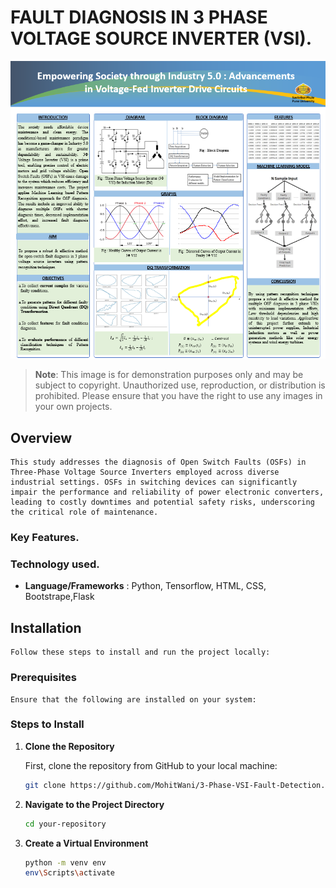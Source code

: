 # FAULT DIAGNOSIS IN 3 PHASE VOLTAGE SOURCE INVERTER (VSI).


![Project Screenshot](./static/images/projectposter.png)

> **Note**: This image is for demonstration purposes only and may be subject to copyright. Unauthorized use, reproduction, or distribution is prohibited. Please ensure that you have the right to use any images in your own projects.

## Overview
    This study addresses the diagnosis of Open Switch Faults (OSFs) in Three-Phase Voltage Source Inverters employed across diverse industrial settings. OSFs in switching devices can significantly impair the performance and reliability of power electronic converters, leading to costly downtimes and potential safety risks, underscoring the critical role of maintenance. 
### Key Features.

### Technology used.
- **Language/Frameworks** : Python, Tensorflow, HTML, CSS, Bootstrape,Flask


## Installation

    Follow these steps to install and run the project locally:

### Prerequisites

    Ensure that the following are installed on your system:


### Steps to Install

1. **Clone the Repository**

    First, clone the repository from GitHub to your local machine:

   ```bash
   git clone https://github.com/MohitWani/3-Phase-VSI-Fault-Detection.git

2. **Navigate to the Project Directory**

    ```bash
    cd your-repository
 
3. **Create a Virtual Environment**

    ```bash
    python -m venv env
    env\Scripts\activate